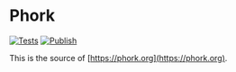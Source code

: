 # Phork

[![Tests](https://github.com/phork/phork/actions/workflows/ci.yml/badge.svg)](https://github.com/phork/phork/actions/workflows/ci.yml) [![Publish](https://github.com/phork/phork/actions/workflows/publish.yml/badge.svg)](https://github.com/phork/phork/actions/workflows/publish.yml)

This is the source of [https://phork.org](https://phork.org).
